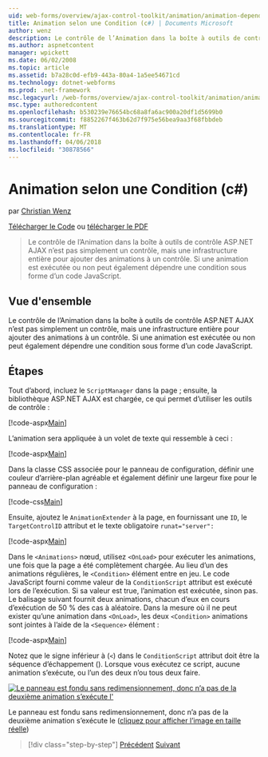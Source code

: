 ```yaml
---
uid: web-forms/overview/ajax-control-toolkit/animation/animation-depending-on-a-condition-cs
title: Animation selon une Condition (c#) | Documents Microsoft
author: wenz
description: Le contrôle de l’Animation dans la boîte à outils de contrôle ASP.NET AJAX n’est pas simplement un contrôle, mais une infrastructure entière pour ajouter des animations à un contrôle. Si une animation est en cours...
ms.author: aspnetcontent
manager: wpickett
ms.date: 06/02/2008
ms.topic: article
ms.assetid: b7a28c0d-efb9-443a-80a4-1a5ee54671cd
ms.technology: dotnet-webforms
ms.prod: .net-framework
msc.legacyurl: /web-forms/overview/ajax-control-toolkit/animation/animation-depending-on-a-condition-cs
msc.type: authoredcontent
ms.openlocfilehash: b530239e76654bc68a8fa6ac900a20df1d5699b0
ms.sourcegitcommit: f8852267f463b62d7f975e56bea9aa3f68fbbdeb
ms.translationtype: MT
ms.contentlocale: fr-FR
ms.lasthandoff: 04/06/2018
ms.locfileid: "30878566"
---
```

<a name="animation-depending-on-a-condition-c"></a>Animation selon une Condition (c#)
====================
par [Christian Wenz](https://github.com/wenz)

[Télécharger le Code](http://download.microsoft.com/download/f/9/a/f9a26acd-8df4-4484-8a18-199e4598f411/Animation4.cs.zip) ou [télécharger le PDF](http://download.microsoft.com/download/6/7/1/6718d452-ff89-4d3f-a90e-c74ec2d636a3/animation4CS.pdf)

> Le contrôle de l’Animation dans la boîte à outils de contrôle ASP.NET AJAX n’est pas simplement un contrôle, mais une infrastructure entière pour ajouter des animations à un contrôle. Si une animation est exécutée ou non peut également dépendre une condition sous forme d’un code JavaScript.


## <a name="overview"></a>Vue d'ensemble

Le contrôle de l’Animation dans la boîte à outils de contrôle ASP.NET AJAX n’est pas simplement un contrôle, mais une infrastructure entière pour ajouter des animations à un contrôle. Si une animation est exécutée ou non peut également dépendre une condition sous forme d’un code JavaScript.

## <a name="steps"></a>Étapes

Tout d’abord, incluez le `ScriptManager` dans la page ; ensuite, la bibliothèque ASP.NET AJAX est chargée, ce qui permet d’utiliser les outils de contrôle :

[!code-aspx[Main](animation-depending-on-a-condition-cs/samples/sample1.aspx)]

L’animation sera appliquée à un volet de texte qui ressemble à ceci :

[!code-aspx[Main](animation-depending-on-a-condition-cs/samples/sample2.aspx)]

Dans la classe CSS associée pour le panneau de configuration, définir une couleur d’arrière-plan agréable et également définir une largeur fixe pour le panneau de configuration :

[!code-css[Main](animation-depending-on-a-condition-cs/samples/sample3.css)]

Ensuite, ajoutez le `AnimationExtender` à la page, en fournissant une `ID`, le `TargetControlID` attribut et le texte obligatoire `runat="server":`

[!code-aspx[Main](animation-depending-on-a-condition-cs/samples/sample4.aspx)]

Dans le `<Animations>` nœud, utilisez `<OnLoad>` pour exécuter les animations, une fois que la page a été complètement chargée. Au lieu d’un des animations régulières, le `<Condition>` élément entre en jeu. Le code JavaScript fourni comme valeur de la `ConditionScript` attribut est exécuté lors de l’exécution. Si sa valeur est true, l’animation est exécutée, sinon pas. Le balisage suivant fournit deux animations, chacun d’eux en cours d’exécution de 50 % des cas à aléatoire. Dans la mesure où il ne peut exister qu’une animation dans `<OnLoad>`, les deux `<Condition>` animations sont jointes à l’aide de la `<Sequence>` élément :

[!code-aspx[Main](animation-depending-on-a-condition-cs/samples/sample5.aspx)]

Notez que le signe inférieur à (`<`) dans le `ConditionScript` attribut doit être la séquence d’échappement (). Lorsque vous exécutez ce script, aucune animation s’exécute, ou l’un des deux n’ou tous deux faire.


[![Le panneau est fondu sans redimensionnement, donc n’a pas de la deuxième animation s’exécute l'](animation-depending-on-a-condition-cs/_static/image2.png)](animation-depending-on-a-condition-cs/_static/image1.png)

Le panneau est fondu sans redimensionnement, donc n’a pas de la deuxième animation s’exécute le ([cliquez pour afficher l’image en taille réelle](animation-depending-on-a-condition-cs/_static/image3.png))

> [!div class="step-by-step"]
> [Précédent](executing-several-animations-after-each-other-cs.md)
> [Suivant](picking-one-animation-out-of-a-list-cs.md)
